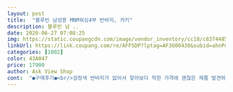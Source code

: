```yaml
---
layout: post 
title:  "블루빈 남성용 MNM워싱4부 반바지, 카키" 
description: 블루빈 남 ..
date: 2020-06-27 07:08:25 
img: https://static.coupangcdn.com/image/vendor_inventory/cc18/c837448576b2b8ec4850f3e031fe4818804e9c2156cc95d908cf36bb6f96.jpg 
linkUrl: https://link.coupang.com/re/AFFSDP?lptag=AF3600438&subid=ahnPublicAsk&pageKey=216088230&itemId=663060198&vendorItemId=4715710596&traceid=V0-113-c435db4a6e585da1 
categories: [1002] 
color: 43A047 
price: 17900 
author: Ask View Shop 
cont:  "●구매후기●<br/>검정색 반바지가 없어서 찾아보다 착한 가격에 괜찮은 제품 발견하여 바로 겟했습니다!!<br/>고급스러워 보이고 좋아요<br/>그냥 밋밋한면 아니고 워싱? 된듯한 면이라 캐주얼하게 입기 넘 좋아요 약간 고급진거같기두하구 싼티안나욬ㅋㅋ<br/>남친꺼 사려고 둘러보다가 이쁜거같아서 구매했는데 베이지 xl 허리33인데 딱 예쁘게 맞네요<br/>몇 벌 더 구매해서 돌려 입어야 겠어용<br/>뭣보다 남친이 맘에들어해서 뿌듯해오!<br/>밴딩이라 밥많이먹어도 안쨍기고 편하데요<br/>색상이나 디자인은 전체적으로 화면과 똑같고 워싱면이라 좋네요 ㅋㅋ<br/>올여름 편하게 잘 코디하여 많이 입을 것 같네요!<br/>우선 배송이 매우 빨라 큰 만족감을 얻었습니다<br/>이 가격에 이정도 퀄이면 ㅅㅌㅊ네오<br/>재질 좋고<br/>특히 허리 밴딩이라 사이즈 많이 고민없이 질렀는데 역시나 편하고 좋네요 :)<br/>허리끈에 팁 작업이랑 아울렛까지 작업 돼 있어서<br/>" 
---
```

